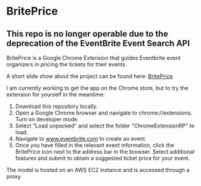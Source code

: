 # BritePrice

## This repo is no longer operable due to the deprecation of the EventBrite Event Search API

BritePrice is a Google Chrome Extension that guides Eventbrite event organizers in pricing the tickets for their events.

A short slide show about the project can be found here: [BritePrice](https://docs.google.com/presentation/d/e/2PACX-1vTvGIe91WIIA4MvmI4n5xozLVZqxJ57QSTpde6_zIueW88ejLvdv4XZVOtU8Kx64Er1vgVkgOZpsaTx/pub?start=false&loop=false&delayms=3000 "BritePrice Demo")

I am currently working to get the app on the Chrome store, but to try the extension for yourself in the meantime:

1. Download this repository locally.
2. Open a Google Chrome browser and navigate to chrome://extensions. Turn on developer mode.
3. Select "Load unpacked" and select the folder "ChromeExtensionRP" to load.
4. Navigate to www.eventbrite.com to create an event.
5. Once you have filled in the relevant event information, click the BritePrice icon next to the address bar in the browser. Select additional features and submit to obtain a suggested ticket price for your event.

The model is hosted on an AWS EC2 instance and is accessed through a proxy.
